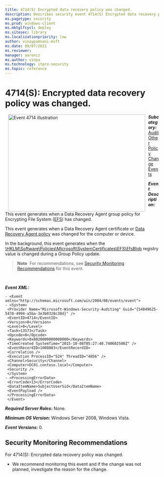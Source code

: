 ```yaml
---
title: 4714(S) Encrypted data recovery policy was changed. 
description: Describes security event 4714(S) Encrypted data recovery policy was changed.
ms.pagetype: security
ms.prod: windows-client
ms.mktglfcycl: deploy
ms.sitesec: library
ms.localizationpriority: low
author: vinaypamnani-msft
ms.date: 09/07/2021
ms.reviewer: 
manager: aaroncz
ms.author: vinpa
ms.technology: itpro-security
ms.topic: reference
---
```


# 4714(S): Encrypted data recovery policy was changed.


<img src="images/event-4714.png" alt="Event 4714 illustration" width="449" height="317" hspace="10" align="left" />

***Subcategory:***&nbsp;[Audit Other Policy Change Events](audit-other-policy-change-events.md)

***Event Description:***

This event generates when a Data Recovery Agent group policy for Encrypting File System ([EFS](/previous-versions/tn-archive/cc700811(v=technet.10))) has changed.

This event generates when a Data Recovery Agent certificate or [Data Recovery Agent policy](/previous-versions/windows/it-pro/windows-server-2003/cc778208(v=ws.10)) was changed for the computer or device.

In the background, this event generates when the [\\HKLM\\Software\\Policies\\Microsoft\\SystemCertificates\\EFS\\EfsBlob](/openspecs/windows_protocols/ms-gpef/34fd0504-84fc-4ad9-97ac-ee74b84419ac) registry value is changed during a Group Policy update.

> **Note**&nbsp;&nbsp;For recommendations, see [Security Monitoring Recommendations](#security-monitoring-recommendations) for this event.

<br clear="all">

***Event XML:***
```
- <Event xmlns="http://schemas.microsoft.com/win/2004/08/events/event">
- <System>
 <Provider Name="Microsoft-Windows-Security-Auditing" Guid="{54849625-5478-4994-a5ba-3e3b0328c30d}" /> 
 <EventID>4714</EventID> 
 <Version>0</Version> 
 <Level>0</Level> 
 <Task>13573</Task> 
 <Opcode>0</Opcode> 
 <Keywords>0x8020000000000000</Keywords> 
 <TimeCreated SystemTime="2015-10-08T05:27:40.740602500Z" /> 
 <EventRecordID>1080883</EventRecordID> 
 <Correlation /> 
 <Execution ProcessID="524" ThreadID="4856" /> 
 <Channel>Security</Channel> 
 <Computer>DC01.contoso.local</Computer> 
 <Security /> 
 </System>
- <ProcessingErrorData>
 <ErrorCode>13</ErrorCode> 
 <DataItemName>SubjectUserSid</DataItemName> 
 <EventPayload /> 
 </ProcessingErrorData>
 </Event>

```

***Required Server Roles:*** None.

***Minimum OS Version:*** Windows Server 2008, Windows Vista.

***Event Versions:*** 0.

## Security Monitoring Recommendations

For 4714(S): Encrypted data recovery policy was changed.

-   We recommend monitoring this event and if the change was not planned, investigate the reason for the change.